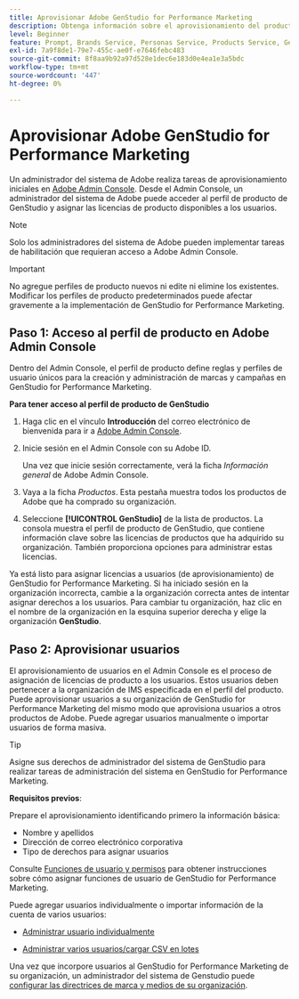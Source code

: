 ```yaml
---
title: Aprovisionar Adobe GenStudio for Performance Marketing
description: Obtenga información sobre el aprovisionamiento del producto GenStudio for Performance Marketing.
level: Beginner
feature: Prompt, Brands Service, Personas Service, Products Service, Generative AI, Guidelines
exl-id: 7a9f8de1-79e7-455c-ae0f-e7646febc483
source-git-commit: 8f8aa9b92a97d528e1dec6e183d0e4ea1e3a5bdc
workflow-type: tm+mt
source-wordcount: '447'
ht-degree: 0%

---
```


# Aprovisionar Adobe GenStudio for Performance Marketing

Un administrador del sistema de Adobe realiza tareas de aprovisionamiento iniciales en [Adobe Admin Console](https://helpx.adobe.com/enterprise/using/admin-console.html#Overview). Desde el Admin Console, un administrador del sistema de Adobe puede acceder al perfil de producto de GenStudio y asignar las licencias de producto disponibles a los usuarios.

>[!NOTE]
>
>Solo los administradores del sistema de Adobe pueden implementar tareas de habilitación que requieran acceso a Adobe Admin Console.

>[!IMPORTANT]
>
>No agregue perfiles de producto nuevos ni edite ni elimine los existentes. Modificar los perfiles de producto predeterminados puede afectar gravemente a la implementación de GenStudio for Performance Marketing.

## Paso 1: Acceso al perfil de producto en Adobe Admin Console

Dentro del Admin Console, el perfil de producto define reglas y perfiles de usuario únicos para la creación y administración de marcas y campañas en GenStudio for Performance Marketing.

**Para tener acceso al perfil de producto de GenStudio**

1. Haga clic en el vínculo **Introducción** del correo electrónico de bienvenida para ir a [Adobe Admin Console](https://helpx.adobe.com/enterprise/using/admin-console.html#Overview).

1. Inicie sesión en el Admin Console con su Adobe ID.

   Una vez que inicie sesión correctamente, verá la ficha _Información general_ de Adobe Admin Console.

1. Vaya a la ficha _Productos_. Esta pestaña muestra todos los productos de Adobe que ha comprado su organización.

1. Seleccione **[!UICONTROL GenStudio]** de la lista de productos. La consola muestra el perfil de producto de GenStudio, que contiene información clave sobre las licencias de productos que ha adquirido su organización. También proporciona opciones para administrar estas licencias.

Ya está listo para asignar licencias a usuarios (de aprovisionamiento) de GenStudio for Performance Marketing. Si ha iniciado sesión en la organización incorrecta, cambie a la organización correcta antes de intentar asignar derechos a los usuarios. Para cambiar tu organización, haz clic en el nombre de la organización en la esquina superior derecha y elige la organización **GenStudio**.

## Paso 2: Aprovisionar usuarios

El aprovisionamiento de usuarios en el Admin Console es el proceso de asignación de licencias de producto a los usuarios. Estos usuarios deben pertenecer a la organización de IMS especificada en el perfil del producto. Puede aprovisionar usuarios a su organización de GenStudio for Performance Marketing del mismo modo que aprovisiona usuarios a otros productos de Adobe. Puede agregar usuarios manualmente o importar usuarios de forma masiva.

>[!TIP]
>
>Asigne sus derechos de administrador del sistema de GenStudio para realizar tareas de administración del sistema en GenStudio for Performance Marketing.

**Requisitos previos**:

Prepare el aprovisionamiento identificando primero la información básica:

* Nombre y apellidos
* Dirección de correo electrónico corporativa
* Tipo de derechos para asignar usuarios

Consulte [Funciones de usuario y permisos](user-roles.md) para obtener instrucciones sobre cómo asignar funciones de usuario de GenStudio for Performance Marketing.

Puede agregar usuarios individualmente o importar información de la cuenta de varios usuarios:

* [Administrar usuario individualmente](https://helpx.adobe.com/enterprise/using/manage-users-individually.html#add-users)

* [Administrar varios usuarios/cargar CSV en lotes](https://helpx.adobe.com/enterprise/using/bulk-upload-users.html)

Una vez que incorpore usuarios al GenStudio for Performance Marketing de su organización, un administrador del sistema de Genstudio puede [configurar las directrices de marca y medios de su organización](get-started.md).
